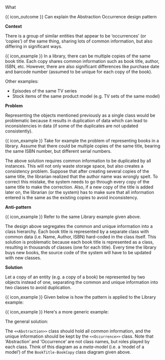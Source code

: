 <span id="title">What</span>

<span id="prereqs"></span>

<span id="outcomes">{{ icon_outcome }} Can explain the Abstraction Occurrence design pattern</span>

<div id="body">

**Context**

There is a group of similar entities that appear to be ‘occurrences’ (or ‘copies’) of the same thing, sharing lots of common information, but also differing in significant ways.

<box>

{{ icon_example }} In a library, there can be multiple copies of the same book title. Each copy shares common information such as book title, author, ISBN, etc. However, there are also significant differences like purchase date and barcode number (assumed to be unique for each copy of the book).

Other examples:

* Episodes of the same TV series
* Stock items of the same product model (e.g. TV sets of the same model)

</box>

**Problem**

Representing the objects mentioned previously as a single class would be problematic because it results in duplication of data which can lead to inconsistencies in data (if some of the duplicates are not updated consistently).

<box>

{{ icon_example }} Take for example the problem of representing books in a library. Assume that there could be multiple copies of the same title, bearing the same ISBN number, but different serial numbers.

<pic src="{{baseUrl}}/designPatterns/abstractionOccurrence/what/images/book.png" height="200" />
<p/>

The above solution requires common information to be duplicated by all instances. This will not only waste storage space, but also creates a consistency problem. Suppose that after creating several copies of the same title, the librarian realized that the author name was wrongly spelt. To correct this mistake, the system needs to go through every copy of the same title to make the correction. Also, if a new copy of the title is added later on, the librarian (or the system) has to make sure that all information entered is the same as the existing copies to avoid inconsistency.

</box>

**Anti-pattern**



<box>

{{ icon_example }} Refer to the same Library example given above.

<pic src="{{baseUrl}}/designPatterns/abstractionOccurrence/what/images/bookFriends.png" height="240" />
<p/>

The design above segregates the common and unique information into a class hierarchy. Each book title is represented by a separate class with common data (i.e. Name, Author, ISBN) hard-coded in the class itself. This solution is problematic because each book title is represented as a class, resulting in thousands of classes (one for each title). Every time the library buys new books, the source code of the system will have to be updated with new classes.

</box>

**Solution**

Let a copy of an entity (e.g. a copy of a book) be represented by two objects instead of one, separating the common and unique information into two classes to avoid duplication.

<box>

{{ icon_example }} Given below is how the pattern is applied to the Library example:

<pic src="{{baseUrl}}/designPatterns/abstractionOccurrence/what/images/bookTitleBookCopy.png" height="260" />
<p/>

{{ icon_example }} Here's a more generic example:

<pic src="{{baseUrl}}/designPatterns/abstractionOccurrence/what/images/beforeAfter.png" height="370" />
<p/>

</box>

The general solution:

<pic src="{{baseUrl}}/designPatterns/abstractionOccurrence/what/images/abstractionOccurrence.png" height="40" />
<p/>

The `<<Abstraction>>` class should hold all common information, and the unique information should be kept by the `<<Occurrence>>` class. Note that ‘Abstraction’ and ‘Occurrence’ are not class names, but roles played by each class. Think of this diagram as a _meta-model_ (i.e. a ‘model of a model’) of the `BookTitle-BookCopy` class diagram given above.

</div>

<div id="extras">

<include src="exercises.md" />

</div>

